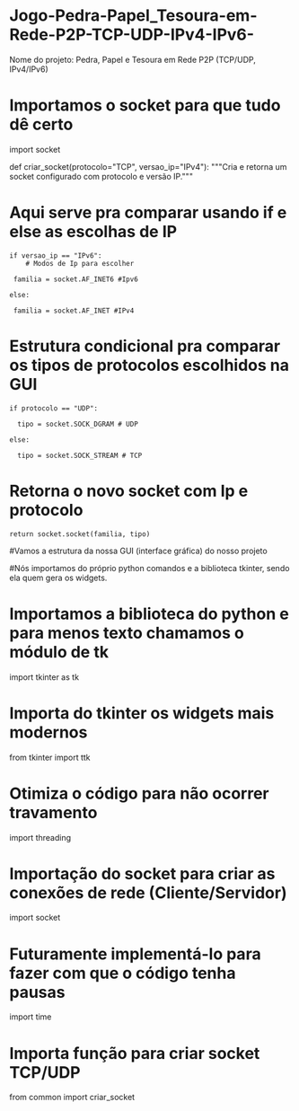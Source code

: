 # Jogo-Pedra-Papel_Tesoura-em-Rede-P2P-TCP-UDP-IPv4-IPv6-
Nome do projeto: Pedra, Papel e Tesoura em Rede P2P (TCP/UDP, IPv4/IPv6)













# Importamos o socket para que tudo dê certo
import socket


def criar_socket(protocolo="TCP", versao_ip="IPv4"):
    """Cria e retorna um socket configurado com protocolo e versão IP."""
  # Aqui serve pra comparar usando if e else as escolhas de IP  
    if versao_ip == "IPv6":
        # Modos de Ip para escolher 
     
     familia = socket.AF_INET6 #Ipv6
    
    else:
    
     familia = socket.AF_INET #IPv4


 # Estrutura condicional pra comparar os tipos de protocolos escolhidos na GUI     
    if protocolo == "UDP":
   
      tipo = socket.SOCK_DGRAM # UDP
   
    else:
   
      tipo = socket.SOCK_STREAM # TCP

# Retorna o novo socket com Ip e protocolo 
    return socket.socket(familia, tipo)



#Vamos a estrutura da nossa GUI (interface gráfica) do nosso projeto



#Nós importamos do próprio python comandos e a biblioteca tkinter, sendo ela quem gera os widgets.


# Importamos a biblioteca do python e para menos texto chamamos o módulo de tk
import tkinter as tk 

 # Importa do tkinter os widgets mais modernos

from tkinter import ttk

 # Otimiza o código para não ocorrer travamento

import threading

#  Importação do socket para criar as conexões de rede (Cliente/Servidor)
import socket

 # Futuramente implementá-lo para fazer com que o código tenha pausas

import time

 # Importa função para criar socket TCP/UDP

from common import criar_socket